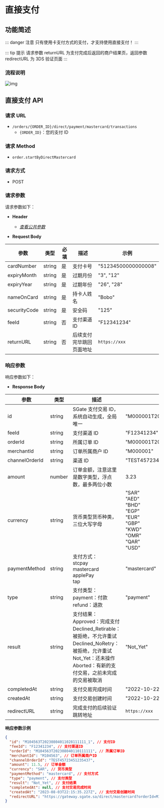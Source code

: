 # 直接支付

## 功能简述

::: danger 注意
只有使用卡支付方式的支付，才支持使用直接支付！
:::

::: tip 提示
请求参数 returnURL 为支付完成后返回的商户结果页，返回参数 redirectURL 为 3DS 验证页面
:::

### 流程说明

![img](/images/payinApi_zh/direct-order.svg)

## 直接支付 API

### 请求 URL

- `/orders/{ORDER_ID}/direct/payment/mastercard/transactions`
  - `{ORDER_ID}`：您的支付 ID

### 请求 Method

- `order.startByDirectMastercard`

### 请求方式

- POST

### 请求参数

请求参数如下：

- **Header**

  - [_查看公共参数_](/zh/payinApi/callMethod/callMethod#公共参数)

- **Request Body**

| **参数**     | **类型** | **必填** | **描述**                 | **示例**            |
| ------------ | -------- | -------- | ------------------------ | ------------------- |
| cardNumber   | string   | 是       | 支付卡号                 | "51234500000000008" |
| expiryMonth  | string   | 是       | 过期月份                 | "3", "12"           |
| expiryYear   | string   | 是       | 过期年份                 | "26", "28"          |
| nameOnCard   | string   | 是       | 持卡人姓名               | "Bobo"              |
| securityCode | string   | 是       | 安全码                   | "125"               |
| feeId        | string   | 否       | 支付渠道 ID              | "F12341234"         |
| returnURL    | string   | 否       | 后续支付完毕跳回页面地址 | `https://xxx`       |

### 响应参数

响应参数如下：

- **Response Body**

| **参数**       | **类型** | **描述**                                                                                                                                                                                           | **示例**                                                                               |
| -------------- | -------- | -------------------------------------------------------------------------------------------------------------------------------------------------------------------------------------------------- | -------------------------------------------------------------------------------------- |
| id             | string   | SGate 支付交易 ID，系统自动生成，全局唯一                                                                                                                                                          | "M000001T2022101023455774363043_2"                                                     |
| feeId          | string   | 支付渠道 ID                                                                                                                                                                                        | "F12341234"                                                                            |
| orderId        | string   | 所属订单 ID                                                                                                                                                                                        | "M000001T2022101023455774363043"                                                       |
| merchantId     | string   | 订单所属商户 ID                                                                                                                                                                                    | "M000001"                                                                              |
| channelOrderId | string   | 渠道 ID                                                                                                                                                                                            | "TEST45723451235437"                                                                   |
| amount         | number   | 订单金额，注意这里是数字类型，浮点数，最多两位小数                                                                                                                                                 | 3.23                                                                                   |
| currency       | string   | 货币类型货币种类，三位大写字母                                                                                                                                                                     | "SAR"<br>"AED"<br>"BHD"<br>"EGP"<br>"EUR"<br>"GBP"<br>"KWD"<br>"OMR"<br>"QAR"<br>"USD" |
| paymentMethod  | string   | 支付方式： <br> stcpay <br> mastercard <br> applePay <br> tap                                                                                                                                      | "mastercard"                                                                           |
| type           | string   | 支付类型： <br> payment：付款 <br> refund：退款                                                                                                                                                    | "payment"                                                                              |
| result         | string   | 支付结果： <br> Approved：完成支付 <br> Declined_Retirable：被拒绝，不允许重试 <br> Declined_NoRetry：被拒绝，允许重试 <br> Not_Yet：还未操作 <br> Aborted：有新的支付交易，之前未完成的交易被取消 | "Not_Yet"                                                                              |
| completedAt    | string   | 支付交易完成时间                                                                                                                                                                                   | "2022-10-22T12:00:21.000Z"                                                             |
| createdAt      | string   | 支付交易创建时间                                                                                                                                                                                   | "2022-10-22T12:00:21.000Z"                                                             |
| redirectURL    | string   | 完成支付的后续验证跳转地址                                                                                                                                                                         | `https://xxx`                                                                          |

**响应参数示例**

```json
{
  "id": "M104563T20230804011028111111_1", // 支付ID
  "feeId": "F12341234", // 支付渠道ID
  "orderId": "M104563T202308040110111111", // 所属订单ID
  "merchantId": "M104563", // 订单所属商户ID
  "channelOrderId": "TEST45723451235437",
  "amount": 11.5, // 订单金额
  "currency": "SAR", // 货币类型
  "paymentMethod": "mastercard", // 支付方式
  "type": "payment", // 支付类型
  "result": "Not_Yet", // 支付结果
  "completedAt": null, // 支付交易完成时间
  "createdAt": "2023-08-03T22:15:35.227Z", // 支付交易创建时间
  "redirectURL": "https://gateway.sgate.sa/direct/mastercard?orderId=M104563T20230804011028111111&transactionId=M104563T20230804011028111111_1&ticket=xxxxxxxxxxxxxxxxxxxx"
}
```
